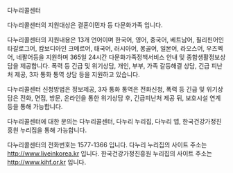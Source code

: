 다누리콜센터

다누리콜센터의 지원대상은 결혼이민자 등 다문화가족 입니다.

다누리콜센터의 지원내용은 13개 언어이며 한국어, 영어, 중국어, 베트남어, 필리핀어인 타갈로그어, 캄보디아인 크메르어, 태국어, 러시아어, 몽골어, 일본어, 라오스어, 우즈벡어, 네팔어등을 지원하며 365일 24시간 다문화가족정책서비스 안내 및 종합생활정보상담을 제공합니다. 폭력 등 긴급 및 위기상담, 개인, 부부, 가족 갈등해결 상담, 긴급 피난처 제공, 3자 통화 통역 상담 등을 지원하고 있습니다.

다누리콜센터 신청방법은 정보제공, 3자 통화 통역은 전화신청, 폭력 등 긴급 및 위기상담은 전화, 면접, 방문, 온라인을 통한 위기상담 후, 긴급피난처 제공 뒤, 보호시설 연계 등을 통해 가능합니다.

다누리콜센터에 대한 문의는 다누리콜센터, 다누리 누리집, 다누리 앱, 한국건강가정진흥원 누리집을 통해 가능합니다.

다누리콜센터의 전화번호는 1577-1366 입니다.
다누리 누리집의 사이트 주소는 http://www.liveinkorea.kr 입니다.
한국건강가정진흥원 누리집의 사이트 주소는 http://www.kihf.or.kr 입니다.